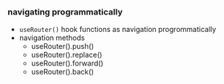 ### navigating programmatically
- `useRouter()` hook functions as navigation progrommatically
- navigation methods
  - useRouter().push()
  - useRouter().replace()
  - useRouter().forward()
  - useRouter().back()